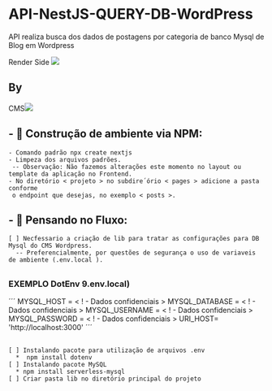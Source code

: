 # API-NestJS-QUERY-DB-WordPress
API realiza busca dos dados de postagens por categoria de banco Mysql de Blog em Wordpress

<div >
  Render Side
  <img src="https://icongr.am/simple/nextjs.svg?size=128&color=currentColor&colored=false" />
  <h2>By</h2>
  CMS<img src="https://icongr.am/simple/wordpress.svg?size=128&color=currentColor&colored=false" />
  
</div>


##

  ## - 🚀 Construção de ambiente via NPM:
    
    - Comando padrão npx create nextjs
    - Limpeza dos arquivos padrões.
     -- Observação: Não fazemos alterações este momento no layout ou template da aplicação no Frontend.
    - No diretório < projeto > no subdire´ório < pages > adicione a pasta conforme
     o endpoint que desejas, no exemplo < posts >.
  
  ## - 🌄 Pensando no Fluxo:

    [ ] Necfessario a criação de lib para tratar as configurações para DB Mysql do CMS Wordpress.
      -- Preferencialmente, por questões de segurança o uso de variaveis de ambiente (.env.local ).
    
##
  ### EXEMPLO DotEnv 9.env.local)

  ´´´   MYSQL_HOST      = < ! - Dados confidenciais  > 
        MYSQL_DATABASE = < ! - Dados confidenciais  >
        MYSQL_USERNAME = < ! - Dados confidenciais  >
        MYSQL_PASSWORD = < ! - Dados confidenciais  >
        URI_HOST= 'http://localhost:3000' 
  ´´´
##
    [ ] Instalando pacote para utilização de arquivos .env
      *  npm install dotenv   
    [ ] Instalando pacote MySQL 
      * npm install serverless-mysql
    [ ] Criar pasta lib no diretório principal do projeto
    